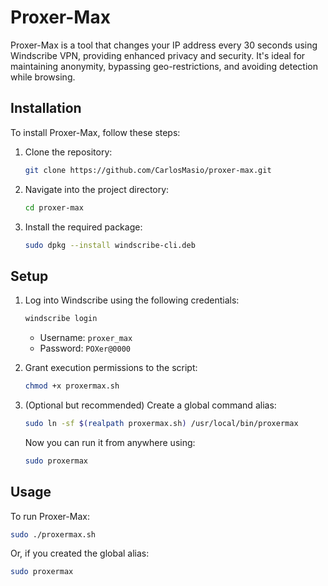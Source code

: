 # Proxer-Max

Proxer-Max is a tool that changes your IP address every 30 seconds using Windscribe VPN, providing enhanced privacy and security. It's ideal for maintaining anonymity, bypassing geo-restrictions, and avoiding detection while browsing.

## Installation

To install Proxer-Max, follow these steps:

1. Clone the repository:

   ```bash
   git clone https://github.com/CarlosMasio/proxer-max.git

2. Navigate into the project directory:

   ```bash
   cd proxer-max
   ```

3. Install the required package:

   ```bash
   sudo dpkg --install windscribe-cli.deb
   ```

## Setup

1. Log into Windscribe using the following credentials:

   ```bash
   windscribe login
   ```

   * Username: `proxer_max`
   * Password: `POXer@0000`

2. Grant execution permissions to the script:

   ```bash
   chmod +x proxermax.sh
   ```

3. (Optional but recommended) Create a global command alias:

   ```bash
   sudo ln -sf $(realpath proxermax.sh) /usr/local/bin/proxermax
   ```

   Now you can run it from anywhere using:

   ```bash
   sudo proxermax
   ```

## Usage

To run Proxer-Max:

```bash
sudo ./proxermax.sh
```

Or, if you created the global alias:

```bash
sudo proxermax
```

